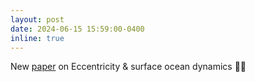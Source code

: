 ```yaml
---
layout: post
date: 2024-06-15 15:59:00-0400
inline: true
---
```



New [paper](https://cp.copernicus.org/preprints/cp-2023-80/) on Eccentricity & surface ocean dynamics 🌊💫
